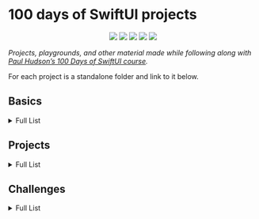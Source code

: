 # 100 days of SwiftUI projects

<p align="center">
    <img src="https://img.shields.io/badge/Apple Swift-version 5.1 (swiftlang--1100.0.270.13 clang--1100.0.33.7)-brightgreen.svg" />
    <img src="https://img.shields.io/badge/MacOS Catalina-10.15.1-brightgreen.svg" />
    <img src="https://img.shields.io/badge/Xcode-11.2 Beta 2 (11B44)-blue.svg" />
    <img src="https://img.shields.io/badge/iOS-13.2-brightgreen.svg" />
    <img src="https://img.shields.io/badge/iPadOS-13.2-brightgreen.svg" />
</p>


_Projects, playgrounds, and other material made while following along with [Paul Hudson’s 100 Days of SwiftUI course](https://www.hackingwithswift.com/100/swiftui)._

For each project is a standalone folder and link to it below. 

## Basics

<details>
<summary>Full List</summary>

- **Days 1-15:** Introduction to Swift, covered during the [100 Days of Swift](https://github.com/ErikWaterham/100-days-of-Swift-SwiftUI-basics) challenge.
</details>

## Projects

<details>
<summary>Full List</summary>

- **Days 16-18, 24 - Project 01:** [We Split](./project-01/)
- **Days 20-22, 24- Project 02:** [Guess The Flag](./project-02/)
- **Days 23-24 - Project 03:** [Views And Modifiers](./project-03/)
- **Project 04:** [Better Rest](./project-04/)
- **Project 05:** [Word Scramble](./project-05/)
- **Project 06:** [Animations](./project-06/)
</details>

## Challenges

<details>
<summary>Full List</summary>

- **Day 19 - Challenge 01:** [Unit conversion](https://github.com/ErikWaterham/100-days-of-SwiftUI-challenges/challenge-01) challenge.
</details>
